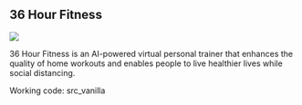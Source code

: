 ## 36 Hour Fitness

![](https://i.imgur.com/Evihjww.png)

36 Hour Fitness is an AI-powered virtual personal trainer that enhances the quality of home workouts and enables people to live healthier lives while social distancing.

Working code: src_vanilla
